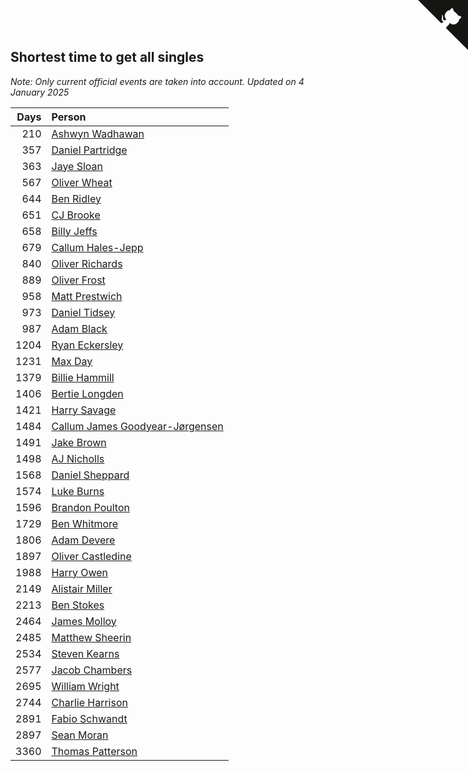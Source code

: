 ## Shortest time to get all singles

*Note: Only current official events are taken into account.*
*Updated on  4 January 2025*

| Days | Person |
| ---: | :--- |
| 210 | [Ashwyn Wadhawan](https://www.worldcubeassociation.org/persons/2022WADH02) |
| 357 | [Daniel Partridge](https://www.worldcubeassociation.org/persons/2022PART02) |
| 363 | [Jaye Sloan](https://www.worldcubeassociation.org/persons/2022SLOA01) |
| 567 | [Oliver Wheat](https://www.worldcubeassociation.org/persons/2016WHEA01) |
| 644 | [Ben Ridley](https://www.worldcubeassociation.org/persons/2016RIDL01) |
| 651 | [CJ Brooke](https://www.worldcubeassociation.org/persons/2022BROO02) |
| 658 | [Billy Jeffs](https://www.worldcubeassociation.org/persons/2012JEFF01) |
| 679 | [Callum Hales-Jepp](https://www.worldcubeassociation.org/persons/2012HALE01) |
| 840 | [Oliver Richards](https://www.worldcubeassociation.org/persons/2022RICH02) |
| 889 | [Oliver Frost](https://www.worldcubeassociation.org/persons/2012FROS01) |
| 958 | [Matt Prestwich](https://www.worldcubeassociation.org/persons/2016PRES04) |
| 973 | [Daniel Tidsey](https://www.worldcubeassociation.org/persons/2016TIDS01) |
| 987 | [Adam Black](https://www.worldcubeassociation.org/persons/2022BLAC01) |
| 1204 | [Ryan Eckersley](https://www.worldcubeassociation.org/persons/2019ECKE02) |
| 1231 | [Max Day](https://www.worldcubeassociation.org/persons/2014DAYM01) |
| 1379 | [Billie Hammill](https://www.worldcubeassociation.org/persons/2015HAMM01) |
| 1406 | [Bertie Longden](https://www.worldcubeassociation.org/persons/2014LONG06) |
| 1421 | [Harry Savage](https://www.worldcubeassociation.org/persons/2013SAVA01) |
| 1484 | [Callum James Goodyear-Jørgensen](https://www.worldcubeassociation.org/persons/2012GOOD02) |
| 1491 | [Jake Brown](https://www.worldcubeassociation.org/persons/2020BROW01) |
| 1498 | [AJ Nicholls](https://www.worldcubeassociation.org/persons/2015NICH04) |
| 1568 | [Daniel Sheppard](https://www.worldcubeassociation.org/persons/2009SHEP01) |
| 1574 | [Luke Burns](https://www.worldcubeassociation.org/persons/2020BURN06) |
| 1596 | [Brandon Poulton](https://www.worldcubeassociation.org/persons/2019POUL02) |
| 1729 | [Ben Whitmore](https://www.worldcubeassociation.org/persons/2009WHIT01) |
| 1806 | [Adam Devere](https://www.worldcubeassociation.org/persons/2018DEVE02) |
| 1897 | [Oliver Castledine](https://www.worldcubeassociation.org/persons/2018CAST08) |
| 1988 | [Harry Owen](https://www.worldcubeassociation.org/persons/2017OWEN01) |
| 2149 | [Alistair Miller](https://www.worldcubeassociation.org/persons/2017MILL12) |
| 2213 | [Ben Stokes](https://www.worldcubeassociation.org/persons/2018STOK01) |
| 2464 | [James Molloy](https://www.worldcubeassociation.org/persons/2011MOLL01) |
| 2485 | [Matthew Sheerin](https://www.worldcubeassociation.org/persons/2009SHEE01) |
| 2534 | [Steven Kearns](https://www.worldcubeassociation.org/persons/2015KEAR01) |
| 2577 | [Jacob Chambers](https://www.worldcubeassociation.org/persons/2017CHAM09) |
| 2695 | [William Wright](https://www.worldcubeassociation.org/persons/2015WRIG07) |
| 2744 | [Charlie Harrison](https://www.worldcubeassociation.org/persons/2017HARR08) |
| 2891 | [Fabio Schwandt](https://www.worldcubeassociation.org/persons/2014SCHW02) |
| 2897 | [Sean Moran](https://www.worldcubeassociation.org/persons/2016MORA24) |
| 3360 | [Thomas Patterson](https://www.worldcubeassociation.org/persons/2014PATT02) |


<a href="https://github.com/simonkellly/wca_statistics_uk" class="github-corner" aria-label="View source on Github"><svg width="80" height="80" viewBox="0 0 250 250" style="fill:#151513; color:#fff; position: absolute; top: 0; border: 0; right: 0;" aria-hidden="true"><path d="M0,0 L115,115 L130,115 L142,142 L250,250 L250,0 Z"></path><path d="M128.3,109.0 C113.8,99.7 119.0,89.6 119.0,89.6 C122.0,82.7 120.5,78.6 120.5,78.6 C119.2,72.0 123.4,76.3 123.4,76.3 C127.3,80.9 125.5,87.3 125.5,87.3 C122.9,97.6 130.6,101.9 134.4,103.2" fill="currentColor" style="transform-origin: 130px 106px;" class="octo-arm"></path><path d="M115.0,115.0 C114.9,115.1 118.7,116.5 119.8,115.4 L133.7,101.6 C136.9,99.2 139.9,98.4 142.2,98.6 C133.8,88.0 127.5,74.4 143.8,58.0 C148.5,53.4 154.0,51.2 159.7,51.0 C160.3,49.4 163.2,43.6 171.4,40.1 C171.4,40.1 176.1,42.5 178.8,56.2 C183.1,58.6 187.2,61.8 190.9,65.4 C194.5,69.0 197.7,73.2 200.1,77.6 C213.8,80.2 216.3,84.9 216.3,84.9 C212.7,93.1 206.9,96.0 205.4,96.6 C205.1,102.4 203.0,107.8 198.3,112.5 C181.9,128.9 168.3,122.5 157.7,114.1 C157.9,116.9 156.7,120.9 152.7,124.9 L141.0,136.5 C139.8,137.7 141.6,141.9 141.8,141.8 Z" fill="currentColor" class="octo-body"></path></svg></a><style>.github-corner:hover .octo-arm{animation:octocat-wave 560ms ease-in-out}@keyframes octocat-wave{0%,100%{transform:rotate(0)}20%,60%{transform:rotate(-25deg)}40%,80%{transform:rotate(10deg)}}@media (max-width:500px){.github-corner:hover .octo-arm{animation:none}.github-corner .octo-arm{animation:octocat-wave 560ms ease-in-out}}</style>
